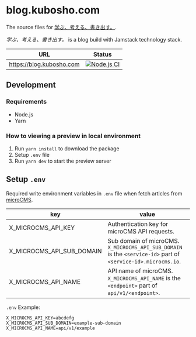 # blog.kubosho.com

The source files for [学ぶ、考える、書き出す。](blog.kubosho.com).

*学ぶ、考える、書き出す。* is a blog build with Jamstack technology stack.

| URL | Status |
| --- | --- |
| https://blog.kubosho.com | [![Node.js CI](https://github.com/kubosho/blog.kubosho.com/actions/workflows/blog.yml/badge.svg)](https://github.com/kubosho/blog.kubosho.com/actions/workflows/blog.yml) |

## Development

### Requirements

- Node.js
- Yarn

### How to viewing a preview in local environment

1. Run `yarn install` to download the package
2. Setup `.env` file
3. Run `yarn dev` to start the preview server

## Setup `.env`

Required write environment variables in `.env` file when fetch articles from [microCMS](https://microcms.io/).

| key | value |
| --- | --- |
| X_MICROCMS_API_KEY | Authentication key for microCMS API requests. |
| X_MICROCMS_API_SUB_DOMAIN | Sub domain of microCMS. `X_MICROCMS_API_SUB_DOMAIN` is the `<service-id>` part of `<service-id>.microcms.io`. |
| X_MICROCMS_API_NAME | API name of microCMS. `X_MICROCMS_API_NAME` is the `<endpoint>` part of `api/v1/<endpoint>`. |

`.env` Example:

```
X_MICROCMS_API_KEY=abcdefg
X_MICROCMS_API_SUB_DOMAIN=example-sub-domain
X_MICROCMS_API_NAME=api/v1/example
```
